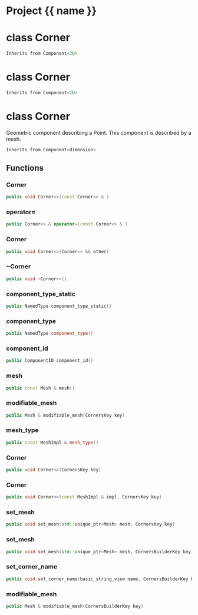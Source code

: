 <script setup>
import {useRoute} from 'vitepress'
const {path} = useRoute()
const tokens = path.split('/')
const words = tokens[2].split('-');
for (let i = 0; i < words.length; i++) {
    words[i] = words[i].charAt(0).toUpperCase() + words[i].slice(1);
    words[i] = words[i].replace('geode', 'Geode')
}
const name = words.join('-');
</script>
# Project {{ name }}

# class Corner


```cpp
Inherits from Component<3U>
```



# class Corner


```cpp
Inherits from Component<2U>
```



# class Corner


 Geometric component describing a Point. This component is described by a mesh.



```cpp
Inherits from Component<dimension>
```



## Functions

### Corner

```cpp
public void Corner<>(const Corner<> & )
```


### operator=

```cpp
public Corner<> & operator=(const Corner<> & )
```


### Corner

```cpp
public void Corner<>(Corner<> && other)
```


### ~Corner

```cpp
public void ~Corner<>()
```


### component_type_static

```cpp
public NamedType component_type_static()
```


### component_type

```cpp
public NamedType component_type()
```


### component_id

```cpp
public ComponentID component_id()
```


### mesh

```cpp
public const Mesh & mesh()
```


### modifiable_mesh

```cpp
public Mesh & modifiable_mesh(CornersKey key)
```


### mesh_type

```cpp
public const MeshImpl & mesh_type()
```


### Corner

```cpp
public void Corner<>(CornersKey key)
```


### Corner

```cpp
public void Corner<>(const MeshImpl & impl, CornersKey key)
```


### set_mesh

```cpp
public void set_mesh(std::unique_ptr<Mesh> mesh, CornersKey key)
```


### set_mesh

```cpp
public void set_mesh(std::unique_ptr<Mesh> mesh, CornersBuilderKey key)
```


### set_corner_name

```cpp
public void set_corner_name(basic_string_view name, CornersBuilderKey key)
```


### modifiable_mesh

```cpp
public Mesh & modifiable_mesh(CornersBuilderKey key)
```




